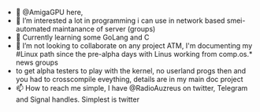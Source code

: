 - 👋 @AmigaGPU here,
- 👀 I’m interested a lot in programming i can use in network based smei-automated maintanance of server (groups)
- 🌱 Currently learning some GoLang and C
- 💞️ I’m not looking to collaborate on any project ATM, I'm documenting my #Linux path since the pre-alpha days with Linus working from comp.os.* news groups
- to get alpha testers to play with the kernel, no userland progs then and you had to crosscompile eveything, details are in my main doc project
- 📫 How to reach me simple, I have @RadioAuzreus on twitter, Telegram and Signal handles. Simplest is twitter

<!---
AmigaGPU/AmigaGPU is a ✨ special ✨ repository because its `README.md` (this file) appears on your GitHub profile.
You can click the Preview link to take a look at your changes.
--->
